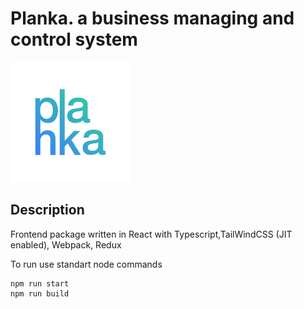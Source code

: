 # Planka. a business managing and control system
![planka. logo](public/logo192.png)

## Description
Frontend package written in React with Typescript,TailWindCSS (JIT enabled), Webpack, Redux

To run use standart node commands

```
npm run start
npm run build
```
